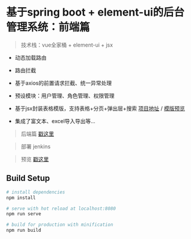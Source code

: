 # 基于spring boot + element-ui的后台管理系统：前端篇

> 技术栈：vue全家桶 + element-ui + jsx

* 动态加载路由

* 路由拦截

* 基于axios的前置请求拦截、统一异常处理

* 预设模块：用户管理、角色管理、权限管理

* 基于jsx封装表格模版，支持表格+分页+弹出层+搜索 [项目地址](https://github.com/zhazhjie/element-components) / [模版预览](https://codepen.io/zhazhjie/pen/zYxPoWP)

* 集成了富文本、excel导入导出等...

> 后端篇 [戳这里](https://github.com/zhazhjie/springboot-web-admin.git)

> 部署 jenkins

> 预览 [戳这里](https://flyss.top/admin)

## Build Setup

``` bash
# install dependencies
npm install

# serve with hot reload at localhost:8080
npm run serve

# build for production with minification
npm run build
```
